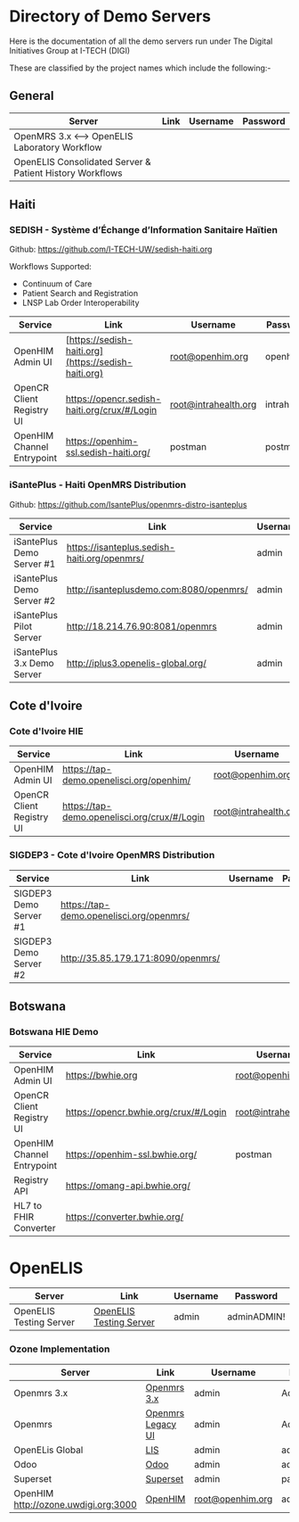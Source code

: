 # Directory of Demo Servers

Here is the documentation of all the demo servers run under The Digital Initiatives Group at I-TECH (DIGI)

These are classified by the project names which include the following:-

## General

| Server                                                   | Link | Username | Password |
|----------------------------------------------------------|------|----------|----------|
| OpenMRS 3.x <--> OpenELIS Laboratory Workflow            |      |          |          |
| OpenELIS Consolidated Server & Patient History Workflows |      |          |          |


## Haiti

### SEDISH - Système d’Échange d’Information Sanitaire Haïtien 
Github: https://github.com/I-TECH-UW/sedish-haiti.org

Workflows Supported: 
- Continuum of Care 
- Patient Search and Registration
- LNSP Lab Order Interoperability

| Service                                       |                        Link                    |         Username      |    Password   |
|-----------------------------------------------|------------------------------------------------|-----------------------|---------------|
| OpenHIM Admin UI                              | [https://sedish-haiti.org](https://sedish-haiti.org)                   | root@openhim.org      | openhim       |
| OpenCR Client Registry UI                     | https://opencr.sedish-haiti.org/crux/#/Login   | root@intrahealth.org  | intrahealth   |
| OpenHIM Channel Entrypoint                    | https://openhim-ssl.sedish-haiti.org/          | postman               | postman       |

### iSantePlus - Haiti OpenMRS Distribution
Github: https://github.com/IsantePlus/openmrs-distro-isanteplus

| Service                                       |                        Link                    |         Username      |    Password   |
|-----------------------------------------------|------------------------------------------------|-----------------------|---------------|
| iSantePlus Demo Server #1                     | https://isanteplus.sedish-haiti.org/openmrs/   | admin                 | Admin123      |
| iSantePlus Demo Server #2                     | http://isanteplusdemo.com:8080/openmrs/        | admin                 | Admin123      |
| iSantePlus Pilot Server                       | http://18.214.76.90:8081/openmrs               | admin                 | Admin123      |
| iSantePlus 3.x Demo Server                    | http://iplus3.openelis-global.org/             | admin                 | Admin123      |

## Cote d'Ivoire 

### Cote d'Ivoire HIE

| Service                                       |                        Link                    |         Username      |    Password   |
|-----------------------------------------------|------------------------------------------------|-----------------------|---------------|
| OpenHIM Admin UI                              | https://tap-demo.openelisci.org/openhim/       | root@openhim.org      | openhim       |
| OpenCR Client Registry UI                     | https://tap-demo.openelisci.org/crux/#/Login   | root@intrahealth.org  | intrahealth   |

### SIGDEP3 - Cote d'Ivoire OpenMRS Distribution

| Service                                       |                        Link                    |         Username      |    Password   |
|-----------------------------------------------|------------------------------------------------|-----------------------|---------------|
| SIGDEP3 Demo Server #1                        | https://tap-demo.openelisci.org/openmrs/       |                  |       |
| SIGDEP3 Demo Server #2                        | http://35.85.179.171:8090/openmrs/             |                  |       |

## Botswana

### Botswana HIE Demo

| Service                                       |                        Link                    |         Username      |    Password   |
|-----------------------------------------------|------------------------------------------------|-----------------------|---------------|
| OpenHIM Admin UI                              | https://bwhie.org                              | root@openhim.org      | openhim       |
| OpenCR Client Registry UI                     | https://opencr.bwhie.org/crux/#/Login          | root@intrahealth.org  | intrahealth   |
| OpenHIM Channel Entrypoint                    | https://openhim-ssl.bwhie.org/                 | postman               | postman       |
| Registry API                                  | https://omang-api.bwhie.org/                   |                       |               |
| HL7 to FHIR Converter                         | https://converter.bwhie.org/                   |                       |               |

# OpenELIS

| Server                  | Link                                                                 | Username | Password    |
|-------------------------|----------------------------------------------------------------------|----------|-------------|
| OpenELIS Testing Server | [OpenELIS Testing Server](https://testing.openelis-global.org:8443/) | admin    | adminADMIN! |

### Ozone Implementation

| Server                               | Link                                                    | Username         | Password    |
|--------------------------------------|---------------------------------------------------------|------------------|-------------|
| Openmrs 3.x                          | [Openmrs 3.x](http://ozone.uwdigi.org/openmrs/spa/home) | admin            | Admin123    |
| Openmrs                              | [Openmrs Legacy UI]( http://ozone.uwdigi.org/openmrs)   | admin            | Admin123    |
| OpenELis Global                      | [LIS](https://ozone.uwdigi.org:8443/OpenELIS-Global)    | admin            | adminADMIN! |
| Odoo                                 | [Odoo](http://ozone.uwdigi.org:8069)                    | admin            | admin       |
| Superset                             | [Superset](http://ozone.uwdigi.org:8088)                | admin            | password    |
| OpenHIM http://ozone.uwdigi.org:3000 | [OpenHIM](http://ozone.uwdigi.org:3000)                 | root@openhim.org | admin       |

